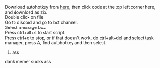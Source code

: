 Download autohotkey from [here](https://www.autohotkey.com/download/ahk-install.exe), then click code at the top left corner here, and download as zip.
<br />
Double click on file.
<br />
Go to discord and go to bot channel.
<br />
Select message box.
<br />
Press ctrl+alt+s to start script.
<br />
Press ctrl+q to stop, or if that doesn't work, do ctrl+alt+del and select task manager, press A, find autohotkey and then select.

<ol><li>ass</li></ol>
dank memer sucks ass 
